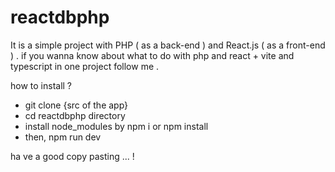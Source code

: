 # reactdbphp
It is a simple project with PHP ( as a back-end )  and React.js ( as a front-end ) . if you wanna know about what to do with php and react + vite and typescript in one project follow me .


how to install ?

- git clone {src of the app}
- cd reactdbphp directory
- install node_modules by npm i or npm install
- then, npm run dev


ha ve a good copy pasting ... !
